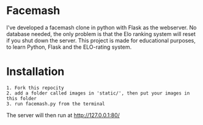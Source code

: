 # Facemash
I've developed a facemash clone in python with Flask as the webserver. No database needed, the only problem is that the Elo ranking system will reset if you shut down the server.
This project is made for educational purposes, to learn Python, Flask and the ELO-rating system.

# Installation
```
1. Fork this repocity
2. add a folder called images in 'static/', then put your images in this folder
3. run facemash.py from the terminal
```
The server will then run at http://127.0.0.1:80/ 